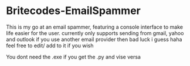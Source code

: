 # Britecodes-EmailSpammer
This is my go at an email spammer, featuring a console interface to make life easier for the user.
currently only supports sending from gmail, yahoo and outlook if you use another email provider then bad luck i guess haha feel free to edit/ add to it if you wish

You dont need the .exe if you get the .py and vise versa 
